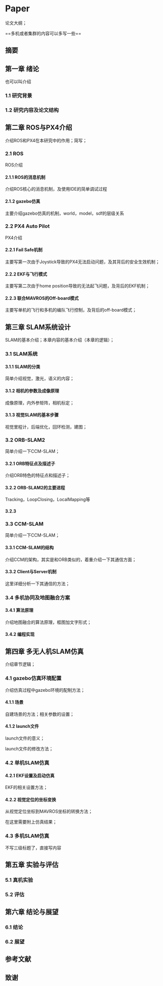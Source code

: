 # Paper

论文大纲；

==多机或者集群的内容可以多写一些==

## 摘要

## 第一章 绪论

也可以叫介绍

### 1.1 研究背景

### 1.2 研究内容及论文结构

## 第二章 ROS与PX4介绍

介绍ROS和PX4在本研究中的作用；简写；

### 2.1 ROS

ROS介绍

#### 2.1.1 ROS的消息机制

介绍ROS核心的消息机制，及使用IDE的简单调试过程

#### 2.1.2 gazebo仿真

主要介绍gazebo仿真的机制，world，model，sdf的层级关系

### 2.2 PX4 Auto Pilot

PX4介绍

#### 2.2.1 Fail Safe机制

主要写第一次由于Joystick导致的PX4无法启动问题，及其背后的安全生效机制；

#### 2.2.2 EKF与飞行模式

主要写第二次由于home position导致的无法起飞问题，及背后的EKF机制；

#### 2.2.3 联合MAVROS的Off-board模式

主要写单机的飞行和多机的编队飞行控制，及背后的off-board模式；

## 第三章 SLAM系统设计

SLAM的基本介绍；本章内容的基本介绍（本章的逻辑）；

### 3.1 SLAM系统

#### 3.1.1 SLAM的分类

简单介绍视觉，激光，语义的内容；

#### 3.1.2 相机的参数及成像原理

成像原理，内外参矩阵，相机标定；

#### 3.1.3 视觉SLAM的基本步骤

视觉里程计，后端优化，回环检测，建图；

### 3.2 ORB-SLAM2

简单介绍一下CCM-SLAM；

#### 3.2.1 ORB特征点及描述子

介绍ORB特色的特征点和描述子；

#### 3.2.2 ORB-SLAM2的主要进程

Tracking，LoopClosing，LocalMapping等

#### 3.2.3 

### 3.3 CCM-SLAM

简单介绍一下CCM-SLAM；

#### 3.3.1 CCM-SLAM的结构

介绍CCM的架构，其实是和ORB类似的，着重介绍一下其通信方面；

#### 3.3.2 Client与Server机制

这里详细分析一下其通信的方法；

### 3.4 多机协同及地图融合方案

#### 3.4.1 算法原理

介绍地图融合的算法原理，框图加文字形式；

#### 3.4.2 编程实现

## 第四章 多无人机SLAM仿真

介绍章节逻辑；

### 4.1 gazebo仿真环境配置

介绍仿真过程中gazebo环境的配制方法；

#### 4.1.1 场景

自建场景的方法；相关参数的设置；

#### 4.1.2 launch文件

launch文件的意义；

launch文件的修改方法；

### 4.2 单机SLAM仿真

#### 4.2.1 EKF设置及启动仿真

EKF的相关设置方法；

#### 4.2.2 视觉定位的坐标变换

从视觉定位坐标到MAVROS坐标的转换方法；

在这里需要附上仿真结果；

### 4.3 多机SLAM仿真

不写三级标题了，直接写内容

## 第五章 实验与评估

### 5.1 真机实验

### 5.2 评估

## 第六章 结论与展望

### 6.1 结论

### 6.2 展望

## 参考文献

## 致谢
